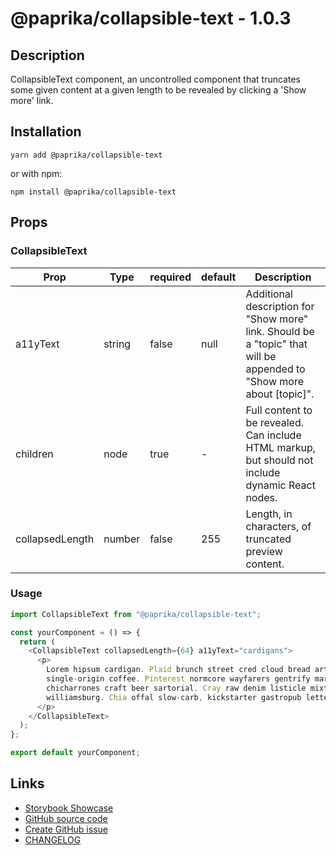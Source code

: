 <!-- start: Autogenerated - do not modify -->

# @paprika/collapsible-text - 1.0.3

## Description

CollapsibleText component, an uncontrolled component that truncates some given content at a given length to be revealed by clicking a 'Show more' link.

## Installation

```
yarn add @paprika/collapsible-text
```

or with npm:

```
npm install @paprika/collapsible-text
```

## Props

### CollapsibleText

| Prop            | Type   | required | default | Description                                                                                                          |
| --------------- | ------ | -------- | ------- | -------------------------------------------------------------------------------------------------------------------- |
| a11yText        | string | false    | null    | Additional description for "Show more" link. Should be a "topic" that will be appended to "Show more about [topic]". |
| children        | node   | true     | -       | Full content to be revealed. Can include HTML markup, but should not include dynamic React nodes.                    |
| collapsedLength | number | false    | 255     | Length, in characters, of truncated preview content.                                                                 |

<!-- end: Autogenerated - do not modify -->
<!-- content -->

### Usage

```js
import CollapsibleText from "@paprika/collapsible-text";

const yourComponent = () => {
  return (
    <CollapsibleText collapsedLength={64} a11yText="cardigans">
      <p>
        Lorem hipsum cardigan. Plaid brunch street cred cloud bread art party pickled, VHS fingerstache la croix paleo
        single-origin coffee. Pinterest normcore wayfarers gentrify marfa helvetica street art vegan. Wayfarers portland
        chicharrones craft beer sartorial. Cray raw denim listicle mixtape, pug farm-to-table tofu ennui whatever
        williamsburg. Chia offal slow-carb, kickstarter gastropub letterpress echo park mustache irony 90s.
      </p>
    </CollapsibleText>
  );
};

export default yourComponent;
```

<!-- eoContent -->

## Links

- [Storybook Showcase](https://paprika.highbond.com/?path=/story/navigation-collapsibletext--showcase)
- [GitHub source code](https://github.com/acl-services/paprika/tree/master/packages/CollapsibleText/src)
- [Create GitHub issue](https://github.com/acl-services/paprika/issues/new?label=[]&title=@paprika/collapsible-text%20[help]:%20your%20short%20description&body=%0A%23%20Help%20wanted%0A%0A%23%23%20Please%20write%20your%20question.%0A*A%20clear%20and%20concise%20description%20of%20what%20the%20question%20is*%0A%0A%23%23%20Additional%20context%0A*Add%20any%20other%20context%20or%20screenshots%20about%20your%20question%20here.*%0A)
- [CHANGELOG](https://github.com/acl-services/paprika/tree/master/packages/CollapsibleText/CHANGELOG.md)
